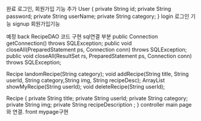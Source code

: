 완료
로그인, 회원가입 기능 추가
User {
    private String id;
    private String password;
    private String userName;
    private String category;
    }
login 로그인 기능
signup 회원가입기능

예정
back
RecipeDAO 코드 구현
sql연결 부분
 public Connection getConnection() throws SQLException;
 public void closeAll(PreparedStatement ps, Connection conn) throws SQLException;
public void closeAll(ResultSet rs, PreparedStatement ps, Connection conn) throws SQLException;
  
 Recipe landomRecipe(String category);
void addRecipe(String title, String userId, String category,String img, String recipeDesc);
 ArrayList<Recipe> showMyRecipe(String userId);
void deleteRecipe(String userId);

Recipe {
    private String title;
    private String userId;
    private String category;
    private String img;
    private String recipeDescription ;
}
controller
main page와 연결. 
front
mypage구현
